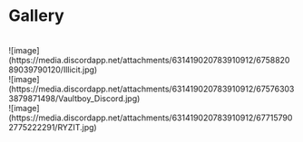 # Gallery
<br>
![image](https://media.discordapp.net/attachments/631419020783910912/675882089039790120/Illicit.jpg)
<br>
![image](https://media.discordapp.net/attachments/631419020783910912/675763033879871498/Vaultboy_Discord.jpg)
<br>
![image](https://media.discordapp.net/attachments/631419020783910912/677157902775222291/RYZIT.jpg)
